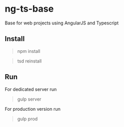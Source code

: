 # ng-ts-base
Base for web projects using AngularJS and Typescript

## Install
> npm install

> tsd reinstall

## Run
For dedicated server run
> gulp server

For production version run
> gulp prod
